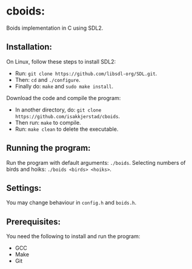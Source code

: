 # cboids:
Boids implementation in C using SDL2.

## Installation:
On Linux, follow these steps to install SDL2:
- Run: ```git clone https://github.com/libsdl-org/SDL.git```.
- Then: ```cd``` and ```./configure```.
- Finally do: ```make``` and ```sudo make install```.


Download the code and compile the program:
- In another directory, do: ```git clone https://github.com/isakkjerstad/cboids```.
- Then run: ```make``` to compile.
- Run: ```make clean``` to delete the executable.

## Running the program:
Run the program with default arguments: ```./boids```.
Selecting numbers of birds and hoiks: ```./boids <birds> <hoiks>```.

## Settings:
You may change behaviour in ```config.h``` and ```boids.h```.

## Prerequisites:
You need the following to install and run the program:
- GCC
- Make
- Git
